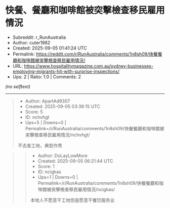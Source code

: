 # 快餐、餐廳和咖啡館被突擊檢查移民雇用情況

- Subreddit: r_RunAustralia
- Author: cuter1982
- Created: 2025-09-05 01:41:24 UTC
- Permalink: https://reddit.com/r/RunAustralia/comments/1n8sh09/快餐餐廳和咖啡館被突擊檢查移民雇用情況/
- URL: https://www.hospitalitymagazine.com.au/sydney-businesses-employing-migrants-hit-with-surprise-inspections/
- Ups: 2 | Ratio: 1.0 | Comments: 2

_(no selftext)_

---

> - Author: ApartAd9307
> - Created: 2025-09-05 03:36:15 UTC
> - Score: 5
> - ID: nchvhgt
> - Ups=5 | Downs=0 | Permalink=/r/RunAustralia/comments/1n8sh09/快餐餐廳和咖啡館被突擊檢查移民雇用情況/nchvhgt/
>
> 不去查工地，典型作秀

>> - Author: DoLayLowMore
>> - Created: 2025-09-05 06:21:44 UTC
>> - Score: 1
>> - ID: ncigkas
>> - Ups=1 | Downs=0 | Permalink=/r/RunAustralia/comments/1n8sh09/快餐餐廳和咖啡館被突擊檢查移民雇用情況/ncigkas/
>>
>> 本地人不愿意干工地但是愿意干餐饮服务业

